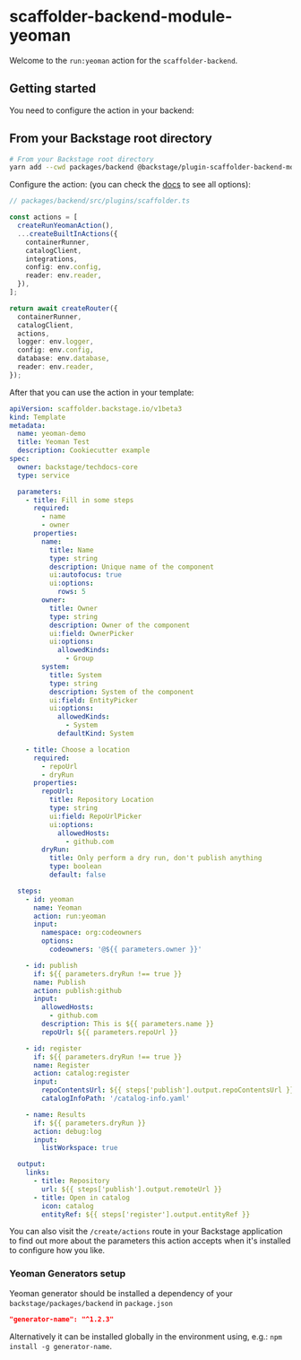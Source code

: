 # scaffolder-backend-module-yeoman

Welcome to the `run:yeoman` action for the `scaffolder-backend`.

## Getting started

You need to configure the action in your backend:

## From your Backstage root directory

```bash
# From your Backstage root directory
yarn add --cwd packages/backend @backstage/plugin-scaffolder-backend-module-yeoman
```

Configure the action:
(you can check the [docs](https://backstage.io/docs/features/software-templates/writing-custom-actions#registering-custom-actions) to see all options):

```typescript
// packages/backend/src/plugins/scaffolder.ts

const actions = [
  createRunYeomanAction(),
  ...createBuiltInActions({
    containerRunner,
    catalogClient,
    integrations,
    config: env.config,
    reader: env.reader,
  }),
];

return await createRouter({
  containerRunner,
  catalogClient,
  actions,
  logger: env.logger,
  config: env.config,
  database: env.database,
  reader: env.reader,
});
```

After that you can use the action in your template:

```yaml
apiVersion: scaffolder.backstage.io/v1beta3
kind: Template
metadata:
  name: yeoman-demo
  title: Yeoman Test
  description: Cookiecutter example
spec:
  owner: backstage/techdocs-core
  type: service

  parameters:
    - title: Fill in some steps
      required:
        - name
        - owner
      properties:
        name:
          title: Name
          type: string
          description: Unique name of the component
          ui:autofocus: true
          ui:options:
            rows: 5
        owner:
          title: Owner
          type: string
          description: Owner of the component
          ui:field: OwnerPicker
          ui:options:
            allowedKinds:
              - Group
        system:
          title: System
          type: string
          description: System of the component
          ui:field: EntityPicker
          ui:options:
            allowedKinds:
              - System
            defaultKind: System

    - title: Choose a location
      required:
        - repoUrl
        - dryRun
      properties:
        repoUrl:
          title: Repository Location
          type: string
          ui:field: RepoUrlPicker
          ui:options:
            allowedHosts:
              - github.com
        dryRun:
          title: Only perform a dry run, don't publish anything
          type: boolean
          default: false

  steps:
    - id: yeoman
      name: Yeoman
      action: run:yeoman
      input:
        namespace: org:codeowners
        options:
          codeowners: '@${{ parameters.owner }}'

    - id: publish
      if: ${{ parameters.dryRun !== true }}
      name: Publish
      action: publish:github
      input:
        allowedHosts:
          - github.com
        description: This is ${{ parameters.name }}
        repoUrl: ${{ parameters.repoUrl }}

    - id: register
      if: ${{ parameters.dryRun !== true }}
      name: Register
      action: catalog:register
      input:
        repoContentsUrl: ${{ steps['publish'].output.repoContentsUrl }}
        catalogInfoPath: '/catalog-info.yaml'

    - name: Results
      if: ${{ parameters.dryRun }}
      action: debug:log
      input:
        listWorkspace: true

  output:
    links:
      - title: Repository
        url: ${{ steps['publish'].output.remoteUrl }}
      - title: Open in catalog
        icon: catalog
        entityRef: ${{ steps['register'].output.entityRef }}
```

You can also visit the `/create/actions` route in your Backstage application to find out more about the parameters this action accepts when it's installed to configure how you like.

### Yeoman Generators setup

Yeoman generator should be installed a dependency of your `backstage/packages/backend` in `package.json`

```package.json
"generator-name": "^1.2.3"
```

Alternatively it can be installed globally in the environment using, e.g.: `npm install -g generator-name`.
